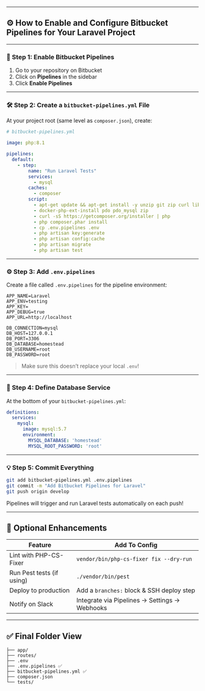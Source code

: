 
---

## ⚙️ **How to Enable and Configure Bitbucket Pipelines for Your Laravel Project**

---

### 🧪 Step 1: Enable Bitbucket Pipelines

1. Go to your repository on Bitbucket  
2. Click on **Pipelines** in the sidebar  
3. Click **Enable Pipelines**

---

### 🛠️ Step 2: Create a `bitbucket-pipelines.yml` File

At your project root (same level as `composer.json`), create:

```yml
# bitbucket-pipelines.yml

image: php:8.1

pipelines:
  default:
    - step:
        name: "Run Laravel Tests"
        services:
          - mysql
        caches:
          - composer
        script:
          - apt-get update && apt-get install -y unzip git zip curl libzip-dev libpng-dev libonig-dev libxml2-dev
          - docker-php-ext-install pdo pdo_mysql zip
          - curl -sS https://getcomposer.org/installer | php
          - php composer.phar install
          - cp .env.pipelines .env
          - php artisan key:generate
          - php artisan config:cache
          - php artisan migrate
          - php artisan test
```

---

### ⚙️ Step 3: Add `.env.pipelines`

Create a file called `.env.pipelines` for the pipeline environment:
```env
APP_NAME=Laravel
APP_ENV=testing
APP_KEY=
APP_DEBUG=true
APP_URL=http://localhost

DB_CONNECTION=mysql
DB_HOST=127.0.0.1
DB_PORT=3306
DB_DATABASE=homestead
DB_USERNAME=root
DB_PASSWORD=root
```

> Make sure this doesn’t replace your local `.env`!

---

### 🐬 Step 4: Define Database Service

At the bottom of your `bitbucket-pipelines.yml`:
```yml
definitions:
  services:
    mysql:
      image: mysql:5.7
      environment:
        MYSQL_DATABASE: 'homestead'
        MYSQL_ROOT_PASSWORD: 'root'
```

---

### 💡 Step 5: Commit Everything

```bash
git add bitbucket-pipelines.yml .env.pipelines
git commit -m "Add Bitbucket Pipelines for Laravel"
git push origin develop
```

Pipelines will trigger and run Laravel tests automatically on each push!

---

## 🎯 Optional Enhancements

| Feature                     | Add To Config                                  |
|-----------------------------|------------------------------------------------|
| Lint with PHP-CS-Fixer      | `vendor/bin/php-cs-fixer fix --dry-run`       |
| Run Pest tests (if using)   | `./vendor/bin/pest`                           |
| Deploy to production        | Add a `branches:` block & SSH deploy step     |
| Notify on Slack             | Integrate via Pipelines → Settings → Webhooks |

---

## ✅ Final Folder View

```
├── app/
├── routes/
├── .env
├── .env.pipelines ✅
├── bitbucket-pipelines.yml ✅
├── composer.json
└── tests/
```
